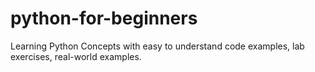 # python-for-beginners
Learning Python Concepts with easy to understand code examples, lab exercises, real-world examples.
